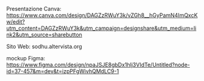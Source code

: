 
Presentazione Canva: https://www.canva.com/design/DAGZzRWuY3k/vZGh8__hGyPamN4ImQxcKw/edit?utm_content=DAGZzRWuY3k&utm_campaign=designshare&utm_medium=link2&utm_source=sharebutton

Sito Web: sodhu.altervista.org

mockup Figma: https://www.figma.com/design/npaJSJE8gbDx1hlj3VIdTe/Untitled?node-id=37-457&m=dev&t=izpPFgWivhQMdLC9-1
